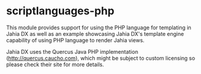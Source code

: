 # scriptlanguages-php

This module provides support for using the PHP language for templating in Jahia DX as well as an example showcasing Jahia DX's template engine capability of using PHP language to render Jahia views.

Jahia DX uses the Quercus Java PHP implementation (http://quercus.caucho.com), which might be subject to custom licensing so please check their site for more details.
